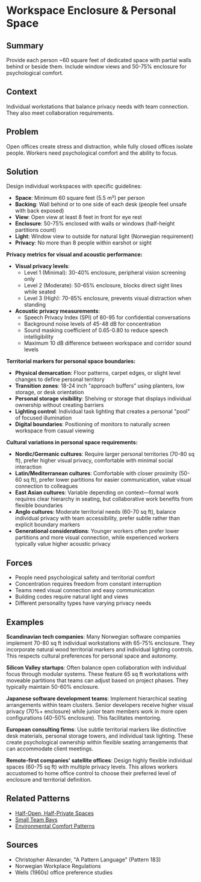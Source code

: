 ---
---
# Workspace Enclosure & Personal Space

## Summary
Provide each person ~60 square feet of dedicated space with partial walls behind or beside them. Include window views and 50-75% enclosure for psychological comfort.

## Context
Individual workstations that balance privacy needs with team connection. They also meet collaboration requirements.

## Problem
Open offices create stress and distraction, while fully closed offices isolate people. Workers need psychological comfort and the ability to focus.

## Solution
Design individual workspaces with specific guidelines:
- **Space**: Minimum 60 square feet (5.5 m²) per person
- **Backing**: Wall behind or to one side of each desk (people feel unsafe with back exposed)
- **View**: Open view at least 8 feet in front for eye rest
- **Enclosure**: 50-75% enclosed with walls or windows (half-height partitions count)
- **Light**: Window view to outside for natural light (Norwegian requirement)
- **Privacy**: No more than 8 people within earshot or sight

**Privacy metrics for visual and acoustic performance:**
- **Visual privacy levels**: 
  - Level 1 (Minimal): 30-40% enclosure, peripheral vision screening only
  - Level 2 (Moderate): 50-65% enclosure, blocks direct sight lines while seated
  - Level 3 (High): 70-85% enclosure, prevents visual distraction when standing
- **Acoustic privacy measurements**:
  - Speech Privacy Index (SPI) of 80-95 for confidential conversations
  - Background noise levels of 45-48 dB for concentration
  - Sound masking coefficient of 0.65-0.80 to reduce speech intelligibility
  - Maximum 10 dB difference between workspace and corridor sound levels

**Territorial markers for personal space boundaries:**
- **Physical demarcation**: Floor patterns, carpet edges, or slight level changes to define personal territory
- **Transition zones**: 18-24 inch "approach buffers" using planters, low storage, or desk orientation
- **Personal storage visibility**: Shelving or storage that displays individual ownership without creating barriers
- **Lighting control**: Individual task lighting that creates a personal "pool" of focused illumination
- **Digital boundaries**: Positioning of monitors to naturally screen workspace from casual viewing

**Cultural variations in personal space requirements:**
- **Nordic/Germanic cultures**: Require larger personal territories (70-80 sq ft), prefer higher visual privacy, comfortable with minimal social interaction
- **Latin/Mediterranean cultures**: Comfortable with closer proximity (50-60 sq ft), prefer lower partitions for easier communication, value visual connection to colleagues
- **East Asian cultures**: Variable depending on context—formal work requires clear hierarchy in seating, but collaborative work benefits from flexible boundaries
- **Anglo cultures**: Moderate territorial needs (60-70 sq ft), balance individual privacy with team accessibility, prefer subtle rather than explicit boundary markers
- **Generational considerations**: Younger workers often prefer lower partitions and more visual connection, while experienced workers typically value higher acoustic privacy

## Forces
- People need psychological safety and territorial comfort
- Concentration requires freedom from constant interruption
- Teams need visual connection and easy communication
- Building codes require natural light and views
- Different personality types have varying privacy needs

## Examples

**Scandinavian tech companies**: Many Norwegian software companies implement 70-80 sq ft individual workstations with 65-75% enclosure. They incorporate natural wood territorial markers and individual lighting controls. This respects cultural preferences for personal space and autonomy.

**Silicon Valley startups**: Often balance open collaboration with individual focus through modular systems. These feature 65 sq ft workstations with moveable partitions that teams can adjust based on project phases. They typically maintain 50-60% enclosure.

**Japanese software development teams**: Implement hierarchical seating arrangements within team clusters. Senior developers receive higher visual privacy (70%+ enclosure) while junior team members work in more open configurations (40-50% enclosure). This facilitates mentoring.

**European consulting firms**: Use subtle territorial markers like distinctive desk materials, personal storage towers, and individual task lighting. These create psychological ownership within flexible seating arrangements that can accommodate client meetings.

**Remote-first companies' satellite offices**: Design highly flexible individual spaces (60-75 sq ft) with multiple privacy levels. This allows workers accustomed to home office control to choose their preferred level of enclosure and territorial definition.

## Related Patterns
- [Half-Open, Half-Private Spaces](half-open-half-private-spaces.md)
- [Small Team Bays](small-team-bays.md)
- [Environmental Comfort Patterns](environmental-comfort-patterns.md)

## Sources
- Christopher Alexander, "A Pattern Language" (Pattern 183)
- Norwegian Workplace Regulations
- Wells (1960s) office preference studies